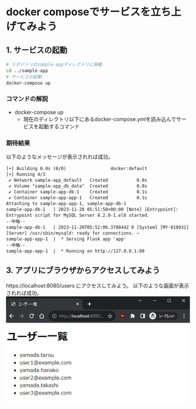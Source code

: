# docker composeでサービスを立ち上げてみよう
## 1. サービスの起動

```bash
# リポジトリのsample-appディレクトリに移動
cd ../sample-app
# サービスの起動
docker-compose up
```

### コマンドの解説
- docker-compose up
    - 現在のディレクトリ以下にあるdocker-compose.ymlを読み込んでサービスを起動するコマンド

### 期待結果
以下のようなメッセージが表示されれば成功。

```
[+] Building 0.0s (0/0)                 docker:default
[+] Running 4/3
 ✔ Network sample-app_default   Created           0.0s 
 ✔ Volume "sample-app_db_data"  Created           0.0s 
 ✔ Container sample-app-db-1    Created           0.1s 
 ✔ Container sample-app-app-1   Created           0.1s 
Attaching to sample-app-app-1, sample-app-db-1
sample-app-db-1   | 2023-11-20 05:51:50+00:00 [Note] [Entrypoint]: Entrypoint script for MySQL Server 8.2.0-1.el8 started.
--中略--
sample-app-db-1   | 2023-11-20T05:52:06.378844Z 0 [System] [MY-010931] [Server] /usr/sbin/mysqld: ready for connections. ~
sample-app-app-1  |  * Serving Flask app 'app'
--中略--
sample-app-app-1  |  * Running on http://127.0.0.1:80
```
## 3. アプリにブラウザからアクセスしてみよう
https://localhost:8080/users にアクセスしてみよう。
以下のような画面が表示されれば成功。  
![chromeでsample-appの画面が表示されている](../img/task-6.png)



